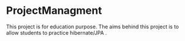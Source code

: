 # ProjectManagment
This project is for education purpose. The aims behind this project is to allow students to practice hibernate/JPA .


